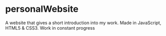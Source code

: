 # personalWebsite

A website that gives a short introduction into my work.  Made in JavaScript, HTML5 & CSS3. Work in constant progress
